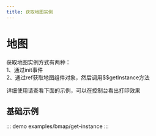 ```yaml
---
title: 获取地图实例
---
```

# 地图

获取地图实例方式有两种：<br/>
1、通过init事件<br/>
2、通过ref获取地图组件对象，然后调用$$getInstance方法<br/>

详细使用请查看下面的示例，可以在控制台看出打印效果

## 基础示例

::: demo
examples/bmap/get-instance
:::
